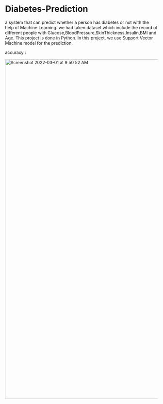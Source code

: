 # Diabetes-Prediction
a system that can predict whether a person has diabetes or not with the help of Machine Learning.
we had taken dataset which include the record of different people with Glucose,BloodPressure,SkinThickness,Insulin,BMI and Age.
This project is done in Python. In this project, we use Support Vector Machine model for the prediction.


accuracy :

<img width="1119" alt="Screenshot 2022-03-01 at 9 50 52 AM" src="https://user-images.githubusercontent.com/76835006/156104290-85046185-238a-462f-8216-4ec55654964b.png">

